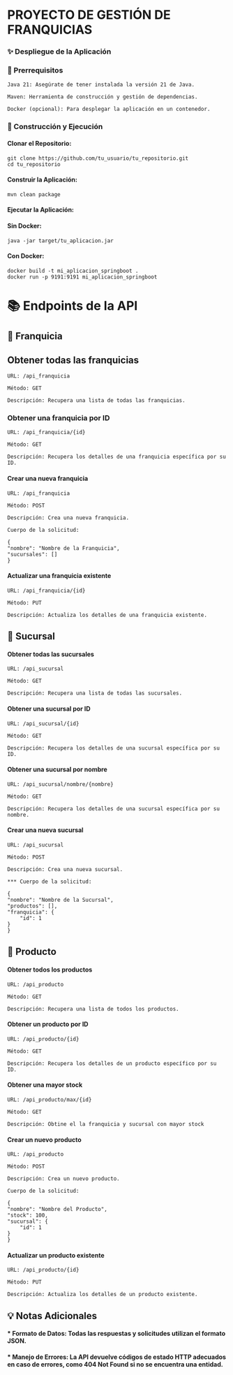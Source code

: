 # PROYECTO DE GESTIÓN DE FRANQUICIAS

### ✨ Despliegue de la Aplicación

### 🔧 Prerrequisitos

    Java 21: Asegúrate de tener instalada la versión 21 de Java.

    Maven: Herramienta de construcción y gestión de dependencias.

    Docker (opcional): Para desplegar la aplicación en un contenedor.

### 🚀 Construcción y Ejecución

#### Clonar el Repositorio:

    git clone https://github.com/tu_usuario/tu_repositorio.git
    cd tu_repositorio

#### Construir la Aplicación:

    mvn clean package

#### Ejecutar la Aplicación:

#### Sin Docker:

    java -jar target/tu_aplicacion.jar

#### Con Docker:

    docker build -t mi_aplicacion_springboot .
    docker run -p 9191:9191 mi_aplicacion_springboot

# 📚 Endpoints de la API

## 🏢 Franquicia

## Obtener todas las franquicias

    URL: /api_franquicia

    Método: GET

    Descripción: Recupera una lista de todas las franquicias.

### Obtener una franquicia por ID

    URL: /api_franquicia/{id}

    Método: GET

    Descripción: Recupera los detalles de una franquicia específica por su ID.



#### Crear una nueva franquicia

    URL: /api_franquicia

    Método: POST

    Descripción: Crea una nueva franquicia.

    Cuerpo de la solicitud:

    {
    "nombre": "Nombre de la Franquicia",
    "sucursales": []
    }

#### Actualizar una franquicia existente

    URL: /api_franquicia/{id}

    Método: PUT

    Descripción: Actualiza los detalles de una franquicia existente.

## 🏬 Sucursal

#### Obtener todas las sucursales

    URL: /api_sucursal

    Método: GET

    Descripción: Recupera una lista de todas las sucursales.

#### Obtener una sucursal por ID

    URL: /api_sucursal/{id}

    Método: GET

    Descripción: Recupera los detalles de una sucursal específica por su ID.



#### Obtener una sucursal por nombre

    URL: /api_sucursal/nombre/{nombre}

    Método: GET

    Descripción: Recupera los detalles de una sucursal específica por su nombre.

#### Crear una nueva sucursal

    URL: /api_sucursal

    Método: POST

    Descripción: Crea una nueva sucursal.

    *** Cuerpo de la solicitud:

    {
    "nombre": "Nombre de la Sucursal",
    "productos": [],
    "franquicia": {
        "id": 1
    }
    }

## 🛒 Producto

#### Obtener todos los productos

    URL: /api_producto

    Método: GET

    Descripción: Recupera una lista de todos los productos.

#### Obtener un producto por ID

    URL: /api_producto/{id}

    Método: GET

    Descripción: Recupera los detalles de un producto específico por su ID.

#### Obtener una mayor stock

    URL: /api_producto/max/{id}

    Método: GET

    Descripción: Obtine el la franquicia y sucursal con mayor stock

#### Crear un nuevo producto

    URL: /api_producto

    Método: POST

    Descripción: Crea un nuevo producto.

    Cuerpo de la solicitud:

    {
    "nombre": "Nombre del Producto",
    "stock": 100,
    "sucursal": {
        "id": 1
    }
    }

#### Actualizar un producto existente

    URL: /api_producto/{id}

    Método: PUT

    Descripción: Actualiza los detalles de un producto existente.

## 💡 Notas Adicionales

#### * Formato de Datos: Todas las respuestas y solicitudes utilizan el formato JSON.

#### * Manejo de Errores: La API devuelve códigos de estado HTTP adecuados en caso de errores, como 404 Not Found si no se encuentra una entidad.